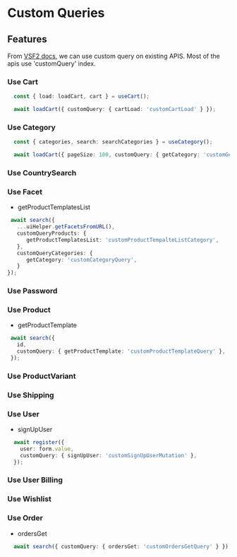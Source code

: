 # Custom Queries

## Features
From [VSF2 docs](https://docs.vuestorefront.io/v2/advanced/extending-graphql-queries.html),
we can use custom query on existing APIS.
Most of the apis use 'customQuery' index.
### Use Cart
``` ts
  const { load: loadCart, cart } = useCart();

  await loadCart({ customQuery: { cartLoad: 'customCartLoad' } });
```
### Use Category
``` ts
  const { categories, search: searchCategories } = useCategory();

  await loadCart({ pageSize: 100, customQuery: { getCategory: 'customGetCategory' } });
```
### Use CountrySearch

### Use Facet
- getProductTemplatesList
``` ts
 await search({ 
   ...uiHelper.getFacetsFromURL(),
   customQueryProducts: {
      getProductTemplatesList: 'customProductTempalteListCategory',
   },
   customQueryCategories: {
      getCategory: 'customCategoryQuery',
   }
});
```
### Use Password

### Use Product
- getProductTemplate
``` ts
 await search({
   id,
   customQuery: { getProductTemplate: 'customProductTemplateQuery' },
 });
```
### Use ProductVariant

### Use Shipping

### Use User
- signUpUser
``` ts
  await register({
    user: form.value,
    customQuery: { signUpUser: 'customSignUpUserMutation' },
  });
```

### Use User Billing

### Use Wishlist

### Use Order
- ordersGet
``` ts
  await search({ customQuery: { ordersGet: 'customOrdersGetQuery' } });
```


